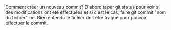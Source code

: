 Comment créer un nouveau commit?
D'abord taper git status pour voir si des modifications ont été effectuées et si c'est le cas, faire git commit "nom du fichier" -m.
Bien entendu le fichier doit être traqué pour pouvoir effectuer le commit.